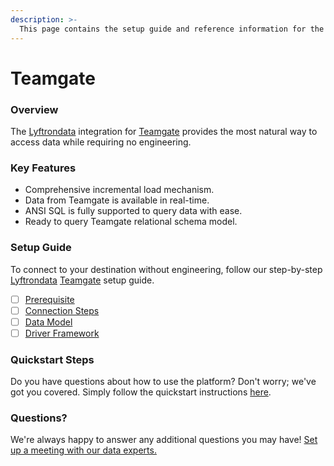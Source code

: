 ```yaml
---
description: >-
  This page contains the setup guide and reference information for the Teamgate source connector.
---
```


# Teamgate

### Overview

The [Lyftrondata](https://www.lyftrondata.com/) integration for [Teamgate](https://www.lyftrondata.com/integration/sales-analytics/teamgate/) provides the most natural way to access data while requiring no engineering.

### Key Features

* Comprehensive incremental load mechanism.
* Data from Teamgate is available in real-time.&#x20;
* ANSI SQL is fully supported to query data with ease.
* Ready to query Teamgate relational schema model.

### Setup Guide

To connect to your destination without engineering, follow our step-by-step [Lyftrondata](https://www.lyftrondata.com/)  [Teamgate](https://www.lyftrondata.com/integration/sales-analytics/teamgate/) setup guide.

* [ ] [Prerequisite](prerequisite.md)
* [ ] [Connection Steps](connection-steps.md)
* [ ] [Data Model](data-model/erd.md)
* [ ] [Driver Framework](driver-framework/)

### Quickstart Steps

Do you have questions about how to use the platform? Don't worry; we've got you covered. Simply follow the quickstart instructions [here](../README.md).

### Questions? <a href="#questions" id="questions"></a>

We're always happy to answer any additional questions you may have! [Set up a meeting with our data experts.](https://www.lyftrondata.com/book-a-meeting/)

